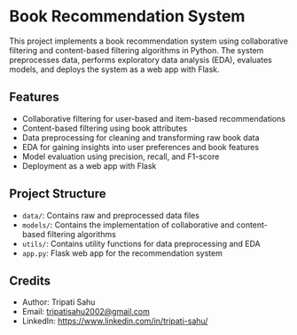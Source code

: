 # Book Recommendation System

This project implements a book recommendation system using collaborative filtering and content-based filtering algorithms in Python. The system preprocesses data, performs exploratory data analysis (EDA), evaluates models, and deploys the system as a web app with Flask.

## Features

- Collaborative filtering for user-based and item-based recommendations
- Content-based filtering using book attributes
- Data preprocessing for cleaning and transforming raw book data
- EDA for gaining insights into user preferences and book features
- Model evaluation using precision, recall, and F1-score
- Deployment as a web app with Flask

## Project Structure

- `data/`: Contains raw and preprocessed data files
- `models/`: Contains the implementation of collaborative and content-based filtering algorithms
- `utils/`: Contains utility functions for data preprocessing and EDA
- `app.py`: Flask web app for the recommendation system

## Credits

- Author: Tripati Sahu
- Email: tripatisahu2002@gmail.com
- LinkedIn: https://www.linkedin.com/in/tripati-sahu/


